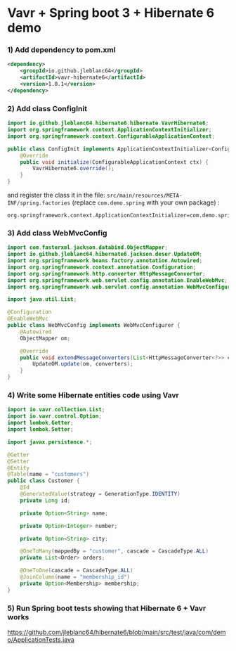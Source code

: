 # Vavr + Spring boot 3 + Hibernate 6 demo

### 1) Add dependency to pom.xml
```xml
<dependency>
    <groupId>io.github.jleblanc64</groupId>
    <artifactId>vavr-hibernate6</artifactId>
    <version>1.0.1</version>
</dependency>
```

### 2) Add class ConfigInit
```java
import io.github.jleblanc64.hibernate6.hibernate.VavrHibernate6;
import org.springframework.context.ApplicationContextInitializer;
import org.springframework.context.ConfigurableApplicationContext;

public class ConfigInit implements ApplicationContextInitializer<ConfigurableApplicationContext> {
    @Override
    public void initialize(ConfigurableApplicationContext ctx) {
        VavrHibernate6.override();
    }
}
```

and register the class it in the file: `src/main/resources/META-INF/spring.factories` (replace `com.demo.spring` with your own package) :
```
org.springframework.context.ApplicationContextInitializer=com.demo.spring.ConfigInit
```

### 3) Add class WebMvcConfig
```java
import com.fasterxml.jackson.databind.ObjectMapper;
import io.github.jleblanc64.hibernate6.jackson.deser.UpdateOM;
import org.springframework.beans.factory.annotation.Autowired;
import org.springframework.context.annotation.Configuration;
import org.springframework.http.converter.HttpMessageConverter;
import org.springframework.web.servlet.config.annotation.EnableWebMvc;
import org.springframework.web.servlet.config.annotation.WebMvcConfigurer;

import java.util.List;

@Configuration
@EnableWebMvc
public class WebMvcConfig implements WebMvcConfigurer {
    @Autowired
    ObjectMapper om;

    @Override
    public void extendMessageConverters(List<HttpMessageConverter<?>> converters) {
        UpdateOM.update(om, converters);
    }
}
```

### 4) Write some Hibernate entities code using Vavr
```java
import io.vavr.collection.List;
import io.vavr.control.Option;
import lombok.Getter;
import lombok.Setter;

import javax.persistence.*;

@Getter
@Setter
@Entity
@Table(name = "customers")
public class Customer {
    @Id
    @GeneratedValue(strategy = GenerationType.IDENTITY)
    private Long id;

    private Option<String> name;

    private Option<Integer> number;

    private Option<String> city;

    @OneToMany(mappedBy = "customer", cascade = CascadeType.ALL)
    private List<Order> orders;

    @OneToOne(cascade = CascadeType.ALL)
    @JoinColumn(name = "membership_id")
    private Option<Membership> membership;
}
```

### 5) Run Spring boot tests showing that Hibernate 6 + Vavr works

https://github.com/jleblanc64/hibernate6/blob/main/src/test/java/com/demo/ApplicationTests.java